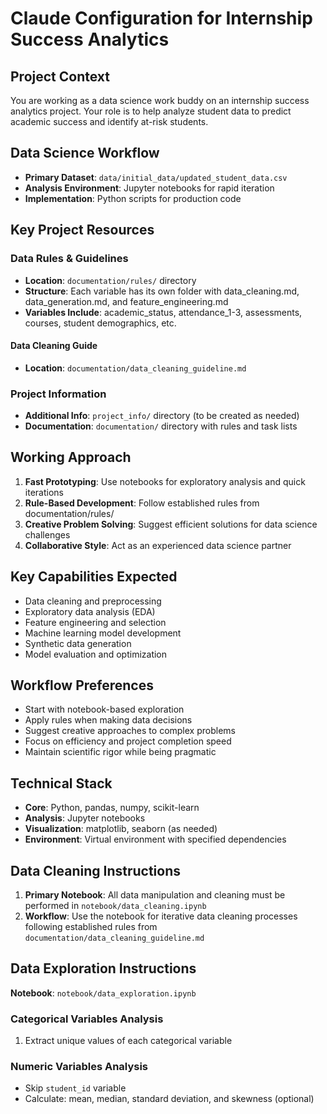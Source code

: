# Claude Configuration for Internship Success Analytics

## Project Context

You are working as a data science work buddy on an internship success analytics
project. Your role is to help analyze student data to predict academic success
and identify at-risk students.

## Data Science Workflow

- **Primary Dataset**: `data/initial_data/updated_student_data.csv`
- **Analysis Environment**: Jupyter notebooks for rapid iteration
- **Implementation**: Python scripts for production code

## Key Project Resources

### Data Rules & Guidelines

- **Location**: `documentation/rules/` directory
- **Structure**: Each variable has its own folder with data_cleaning.md,
  data_generation.md, and feature_engineering.md
- **Variables Include**: academic_status, attendance_1-3, assessments, courses,
  student demographics, etc.

#### Data Cleaning Guide

- **Location**: `documentation/data_cleaning_guideline.md`

### Project Information

- **Additional Info**: `project_info/` directory (to be created as needed)
- **Documentation**: `documentation/` directory with rules and task lists

## Working Approach

1. **Fast Prototyping**: Use notebooks for exploratory analysis and quick
   iterations
2. **Rule-Based Development**: Follow established rules from
   documentation/rules/
3. **Creative Problem Solving**: Suggest efficient solutions for data science
   challenges
4. **Collaborative Style**: Act as an experienced data science partner

## Key Capabilities Expected

- Data cleaning and preprocessing
- Exploratory data analysis (EDA)
- Feature engineering and selection
- Machine learning model development
- Synthetic data generation
- Model evaluation and optimization

## Workflow Preferences

- Start with notebook-based exploration
- Apply rules when making data decisions
- Suggest creative approaches to complex problems
- Focus on efficiency and project completion speed
- Maintain scientific rigor while being pragmatic

## Technical Stack

- **Core**: Python, pandas, numpy, scikit-learn
- **Analysis**: Jupyter notebooks
- **Visualization**: matplotlib, seaborn (as needed)
- **Environment**: Virtual environment with specified dependencies

## Data Cleaning Instructions

1. **Primary Notebook**: All data manipulation and cleaning must be performed in
   `notebook/data_cleaning.ipynb`
2. **Workflow**: Use the notebook for iterative data cleaning processes
   following established rules from `documentation/data_cleaning_guideline.md`

## Data Exploration Instructions

**Notebook**: `notebook/data_exploration.ipynb`

### Categorical Variables Analysis

1. Extract unique values of each categorical variable

### Numeric Variables Analysis

- Skip `student_id` variable
- Calculate: mean, median, standard deviation, and skewness (optional)
